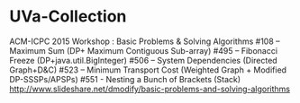 # UVa-Collection
ACM-ICPC 2015 Workshop : Basic Problems & Solving Algorithms
  #108 – Maximum Sum (DP+ Maximum Contiguous Sub-array)
  #495 – Fibonacci Freeze (DP+java.util.BigInteger)
  #506 – System Dependencies (Directed Graph+D&C)
  #523 – Minimum Transport Cost (Weighted Graph + Modified DP-SSSPs/APSPs)
  #551 -  Nesting a Bunch of Brackets (Stack)
  http://www.slideshare.net/dmodify/basic-problems-and-solving-algorithms
